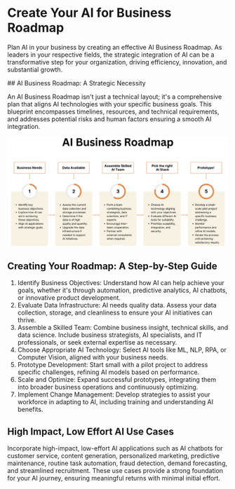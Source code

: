 # Create Your AI for Business Roadmap

Plan AI in your business by creating an effective AI Business Roadmap. As leaders in your respective fields, the strategic integration of AI can be a transformative step for your organization, driving efficiency, innovation, and substantial growth.

## AI Business Roadmap: A Strategic Necessity

An AI Business Roadmap isn't just a technical layout; it's a comprehensive plan that aligns AI technologies with your specific business goals. This blueprint encompasses timelines, resources, and technical requirements, and addresses potential risks and human factors ensuring a smooth AI integration.

![roadmap](images/13-1.png)

## Creating Your Roadmap: A Step-by-Step Guide

1. Identify Business Objectives: Understand how AI can help achieve your goals, whether it's through automation, predictive analytics, AI chatbots, or innovative product development.
2. Evaluate Data Infrastructure: AI needs quality data. Assess your data collection, storage, and cleanliness to ensure your AI initiatives can thrive.
3. Assemble a Skilled Team: Combine business insight, technical skills, and data science. Include business strategists, AI specialists, and IT professionals, or seek external expertise as necessary.
4. Choose Appropriate AI Technology: Select AI tools like ML, NLP, RPA, or Computer Vision, aligned with your business needs.
5. Prototype Development: Start small with a pilot project to address specific challenges, refining AI models based on performance.
6. Scale and Optimize: Expand successful prototypes, integrating them into broader business operations and continuously optimizing.
7. Implement Change Management: Develop strategies to assist your workforce in adapting to AI, including training and understanding AI benefits.

## High Impact, Low Effort AI Use Cases

Incorporate high-impact, low-effort AI applications such as AI chatbots for customer service, content generation, personalized marketing, predictive maintenance, routine task automation, fraud detection, demand forecasting, and streamlined recruitment. These use cases provide a strong foundation for your AI journey, ensuring meaningful returns with minimal initial effort.